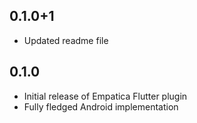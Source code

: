 ## 0.1.0+1

- Updated readme file

## 0.1.0

- Initial release of Empatica Flutter plugin
- Fully fledged Android implementation
